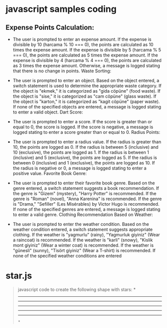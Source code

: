 # javascript samples coding

## Expense Points Calculation:

* The user is prompted to enter an expense amount.
If the expense is divisible by 10 (harcama % 10 === 0), the points are calculated as 10 times the expense amount.
If the expense is divisible by 5 (harcama % 5 === 0), the points are calculated as 5 times the expense amount.
If the expense is divisible by 4 (harcama % 4 === 0), the points are calculated as 3 times the expense amount.
Otherwise, a message is logged stating that there is no change in points.
Waste Sorting:

* The user is prompted to enter an object.
Based on the object entered, a switch statement is used to determine the appropriate waste category.
If the object is "ekmek," it is categorized as "gida cöpüne" (food waste).
If the object is "sise," it is categorized as "cam cöpüne" (glass waste).
If the object is "karton," it is categorized as "kagit cöpüne" (paper waste).
If none of the specified objects are entered, a message is logged stating to enter a valid object.
Dart Score:

* The user is prompted to enter a score.
If the score is greater than or equal to 0, the score is logged.
If the score is negative, a message is logged stating to enter a score greater than or equal to 0.
Radius Points:

* The user is prompted to enter a radius value.
If the radius is greater than 10, the points are logged as 0.
If the radius is between 5 (inclusive) and 10 (exclusive), the points are logged as 1.
If the radius is between 1 (inclusive) and 5 (exclusive), the points are logged as 5.
If the radius is between 0 (inclusive) and 1 (exclusive), the points are logged as 10.
If the radius is negative or 0, a message is logged stating to enter a positive value.
Favorite Book Genre:

* The user is prompted to enter their favorite book genre.
Based on the genre entered, a switch statement suggests a book recommendation.
If the genre is "Gizem" (mystery), "Harry Potter" is recommended.
If the genre is "Roman" (novel), "Anna Karenina" is recommended.
If the genre is "Drama," "Sefiller" (Les Misérables) by Victor Hugo is recommended.
If none of the specified genres are entered, a message is logged stating to enter a valid genre.
Clothing Recommendation Based on Weather:

* The user is prompted to enter the weather condition.
Based on the weather condition entered, a switch statement suggests appropriate clothing.
If the weather is "yagmurlu" (rainy), "Yagmurluk giyiniz" (Wear a raincoat) is recommended.
If the weather is "karli" (snowy), "Kislik mont giyiniz" (Wear a winter coat) is recommended.
If the weather is "günesli" (sunny), "Tisört giyiniz" (Wear a T-shirt) is recommended.
If none of the specified weather conditions are entered

# star.js 
> javascript code to create the following shape with stars:
>     *
>    ***
>   *****
>  *******
>   *****
>    ***
>     *
